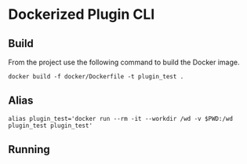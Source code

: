 # Dockerized Plugin CLI 

## Build

From the project use the following command to build the Docker image.

```shell
docker build -f docker/Dockerfile -t plugin_test .
```

## Alias

```shell
alias plugin_test='docker run --rm -it --workdir /wd -v $PWD:/wd plugin_test plugin_test'
```

## Running

